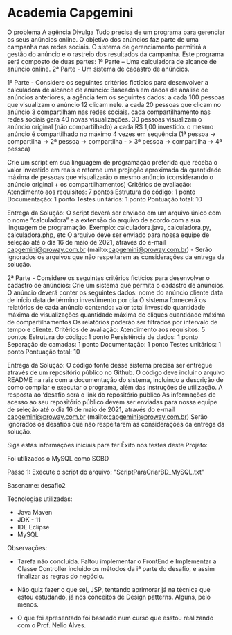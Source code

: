 # Academia Capgemini

O problema
A agência Divulga Tudo precisa de um programa para gerenciar os seus anúncios online. O
objetivo dos anúncios faz parte de uma campanha nas redes sociais. O sistema de
gerenciamento permitirá a gestão do anúncio e o rastreio dos resultados da campanha.
Este programa será composto de duas partes:
1ª Parte – Uma calculadora de alcance de anúncio online.
2ª Parte - Um sistema de cadastro de anúncios.

1ª Parte - Considere os seguintes critérios fictícios para desenvolver a calculadora de
alcance de anúncio:
Baseados em dados de análise de anúncios anteriores, a agência tem os seguintes dados:
a cada 100 pessoas que visualizam o anúncio 12 clicam nele.
a cada 20 pessoas que clicam no anúncio 3 compartilham nas redes sociais.
cada compartilhamento nas redes sociais gera 40 novas visualizações.
30 pessoas visualizam o anúncio original (não compartilhado) a cada R$ 1,00
investido.
o mesmo anúncio é compartilhado no máximo 4 vezes em sequência
(1ª pessoa -> compartilha -> 2ª pessoa -> compartilha - > 3ª pessoa -> compartilha ->
4ª pessoa)

Crie um script em sua linguagem de programação preferida que receba o valor investido em
reais e retorne uma projeção aproximada da quantidade máxima de pessoas que
visualizarão o mesmo anúncio (considerando o anúncio original + os compartilhamentos)
Critérios de avaliação:
Atendimento aos requisitos: 7 pontos
Estrutura do código: 1 ponto
Documentação: 1 ponto
Testes unitários: 1 ponto
Pontuação total: 10

Entrega da Solução:
O script deverá ser enviado em um arquivo único com o nome “calculadora” e a extensão
do arquivo de acordo com a sua linguagem de programação.
Exemplo: calculadora.java, calculadora.py, calculadora.php, etc
O arquivo deve ser enviado para nossa equipe de seleção até o dia 16 de maio de 2021,
através do e-mail capgemini@proway.com.br
(mailto:capgemini@proway.com.br) - Serão ignorados os arquivos que não
respeitarem as considerações da entrega da solução.

2ª Parte - Considere os seguintes critérios fictícios para desenvolver o cadastro de
anúncios:
Crie um sistema que permita o cadastro de anúncios. O anúncio deverá conter os seguintes
dados:
nome do anúncio
cliente
data de início
data de término
investimento por dia
O sistema fornecerá os relatórios de cada anúncio contendo:
valor total investido
quantidade máxima de visualizações
quantidade máxima de cliques
quantidade máxima de compartilhamentos
Os relatórios poderão ser filtrados por intervalo de tempo e cliente.
Critérios de avaliação:
Atendimento aos requisitos: 5 pontos
Estrutura do código: 1 ponto
Persistência de dados: 1 ponto
Separação de camadas: 1 ponto
Documentação: 1 ponto
Testes unitários: 1 ponto
Pontuação total: 10

Entrega da Solução:
O código fonte desse sistema precisa ser entregue através de um repositório público no
Github. O código deve incluir o arquivo README na raiz com a documentação do
sistema, incluindo a descrição de como compilar e executar o programa, além das
instruções de utilização. A resposta ao ‘desafio será o link do repositório público
As informações de acesso ao seu repositório público devem ser enviadas para nossa equipe
de seleção até o dia 16 de maio de 2021, através do e-mail capgemini@proway.com.br
(mailto:capgemini@proway.com.br)
Serão ignorados os desafios que não respeitarem as considerações da entrega da
solução.


Siga estas informações iniciais para ter Êxito nos testes deste Projeto:


Foi utilizados o MySQL como SGBD


Passo 1: Execute o script do arquivo: "ScriptParaCriarBD_MySQL.txt"


Basename: desafio2


Tecnologias utilizadas:

- Java Maven
- JDK - 11
- IDE Eclipse
- MySQL

Observações: 

- Tarefa não concluida. Faltou implementar o FrontEnd e Implementar a Classe Controller incluido os métodos da iª parte do desafio, e assim finalizar as regras do negócio.

- Não quiz fazer o que sei, JSP, tentando aprimorar já na técnica que estou estudando, já nos conceitos de Design patterns. Alguns, pelo menos.

- O que foi apresentado foi baseado num curso que esstou realizando com o Prof. Nelio Alves.


